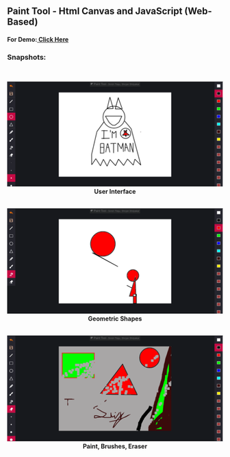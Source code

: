 ## Paint Tool -  Html Canvas and JavaScript (Web-Based)

#### For Demo:<a href = "http://sirishtitaju.com.np/paint-app.html"> Click Here </a>


### Snapshots:<br>
<br>
<p align="center">
<img src="img/thumb1.png">
<b>User Interface</b><br><br>
</p>
<p align="center">
<img src="img/thumb2.png">
<b>Geometric Shapes</b><br><br>
</p>
<p align="center">
<img src="img/thumb4.png">
<b>Paint, Brushes, Eraser</b><br><br>
</p>


